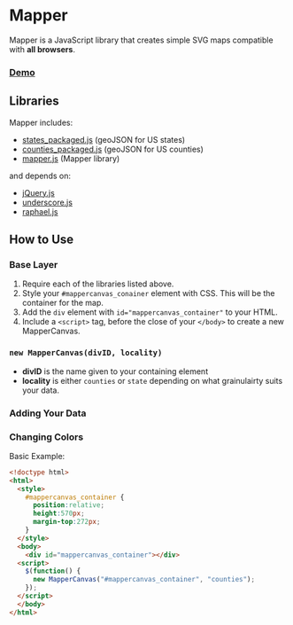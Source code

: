 # Mapper

Mapper is a JavaScript library that creates simple SVG maps compatible with **all browsers**.

### [Demo](#)

## Libraries

Mapper includes:

- [states_packaged.js]() (geoJSON for US states)
- [counties_packaged.js]() (geoJSON for US counties)
- [mapper.js]() (Mapper library)

and depends on:

- [jQuery.js]()
- [underscore.js]()
- [raphael.js]()

## How to Use

### Base Layer

1. Require each of the libraries listed above.
2. Style your `#mappercanvas_conainer` element with CSS. This will be the container for the map.
3. Add the `div` element with `id="mappercanvas_container"` to your HTML.
4. Include a `<script>` tag, before the close of your `</body>` to create a new MapperCanvas.

### ```new MapperCanvas(divID, locality)```

- **divID** is the name given to your containing element
- **locality** is either `counties` or `state` depending on what grainulairty suits your data.

### Adding Your Data

### Changing Colors

Basic Example:

```HTML
<!doctype html>
<html>
  <style>
    #mappercanvas_container {
      position:relative;
      height:570px;
      margin-top:272px;
    }
  </style>
  <body>
    <div id="mappercanvas_container"></div>
  <script>
    $(function() {
      new MapperCanvas("#mappercanvas_container", "counties");
    });
  </script>
  </body>
</html>
```
